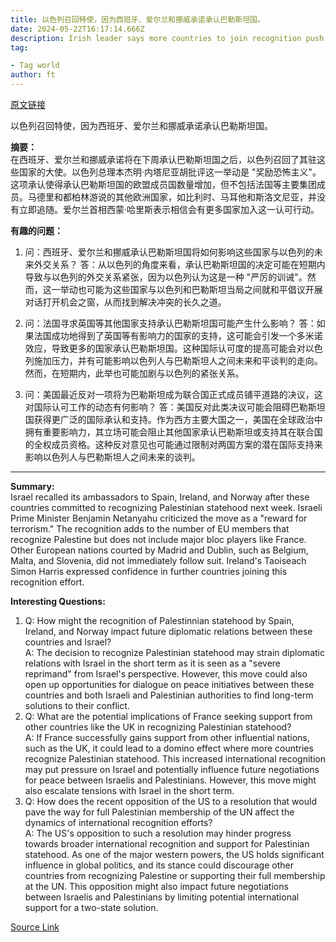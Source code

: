 ```yaml
---
title: 以色列召回特使，因为西班牙、爱尔兰和挪威承诺承认巴勒斯坦国。
date: 2024-05-22T16:17:14.666Z
description: Irish leader says more countries to join recognition push taking effect next week
tag: 

- Tag world
author: ft
---
```


[原文链接](https://ft.com/content/dfa16579-c44e-4069-ba6f-fcc45cc518ae)

以色列召回特使，因为西班牙、爱尔兰和挪威承诺承认巴勒斯坦国。

**摘要：**  
在西班牙、爱尔兰和挪威承诺将在下周承认巴勒斯坦国之后，以色列召回了其驻这些国家的大使。以色列总理本杰明·内塔尼亚胡批评这一举动是 "奖励恐怖主义"。这项承认使得承认巴勒斯坦国的欧盟成员国数量增加，但不包括法国等主要集团成员。马德里和都柏林游说的其他欧洲国家，如比利时、马耳他和斯洛文尼亚，并没有立即追随。爱尔兰首相西蒙·哈里斯表示相信会有更多国家加入这一认可行动。

**有趣的问题：**  
1. 问：西班牙、爱尔兰和挪威承认巴勒斯坦国将如何影响这些国家与以色列的未来外交关系？
   答：从以色列的角度来看，承认巴勒斯坦国的决定可能在短期内导致与以色列的外交关系紧张，因为以色列认为这是一种 "严厉的训诫"。然而，这一举动也可能为这些国家与以色列和巴勒斯坦当局之间就和平倡议开展对话打开机会之窗，从而找到解决冲突的长久之道。

2. 问：法国寻求英国等其他国家支持承认巴勒斯坦国可能产生什么影响？
   答：如果法国成功地得到了英国等有影响力的国家的支持，这可能会引发一个多米诺效应，导致更多的国家承认巴勒斯坦国。这种国际认可度的提高可能会对以色列施加压力，并有可能影响以色列人与巴勒斯坦人之间未来和平谈判的走向。然而，在短期内，此举也可能加剧与以色列的紧张关系。

3. 问：美国最近反对一项将为巴勒斯坦成为联合国正式成员铺平道路的决议，这对国际认可工作的动态有何影响？
   答：美国反对此类决议可能会阻碍巴勒斯坦国获得更广泛的国际承认和支持。作为西方主要大国之一，美国在全球政治中拥有重要影响力，其立场可能会阻止其他国家承认巴勒斯坦或支持其在联合国的全权成员资格。这种反对意见也可能通过限制对两国方案的潜在国际支持来影响以色列人与巴勒斯坦人之间未来的谈判。

---

**Summary:**  
Israel recalled its ambassadors to Spain, Ireland, and Norway after these countries committed to recognizing Palestinian statehood next week. Israeli Prime Minister Benjamin Netanyahu criticized the move as a "reward for terrorism." The recognition adds to the number of EU members that recognize Palestine but does not include major bloc players like France. Other European nations courted by Madrid and Dublin, such as Belgium, Malta, and Slovenia, did not immediately follow suit. Ireland's Taoiseach Simon Harris expressed confidence in further countries joining this recognition effort.

**Interesting Questions:**  
1. Q: How might the recognition of Palestinnian statehood by Spain, Ireland, and Norway impact future diplomatic relations between these countries and Israel?  
A: The decision to recognize Palestinian statehood may strain diplomatic relations with Israel in the short term as it is seen as a "severe reprimand" from Israel's perspective. However, this move could also open up opportunities for dialogue on peace initiatives between these countries and both Israeli and Palestinian authorities to find long-term solutions to their conflict.
2. Q: What are the potential implications of France seeking support from other countries like the UK in recognizing Palestinian statehood?  
A: If France successfully gains support from other influential nations, such as the UK, it could lead to a domino effect where more countries recognize Palestinian statehood. This increased international recognition may put pressure on Israel and potentially influence future negotiations for peace between Israelis and Palestinians. However, this move might also escalate tensions with Israel in the short term.
3. Q: How does the recent opposition of the US to a resolution that would pave the way for full Palestinian membership of the UN affect the dynamics of international recognition efforts?  
A: The US's opposition to such a resolution may hinder progress towards broader international recognition and support for Palestinian statehood. As one of the major western powers, the US holds significant influence in global politics, and its stance could discourage other countries from recognizing Palestine or supporting their full membership at the UN. This opposition might also impact future negotiations between Israelis and Palestinians by limiting potential international support for a two-state solution.

[Source Link](https://ft.com/content/dfa16579-c44e-4069-ba6f-fcc45cc518ae)

